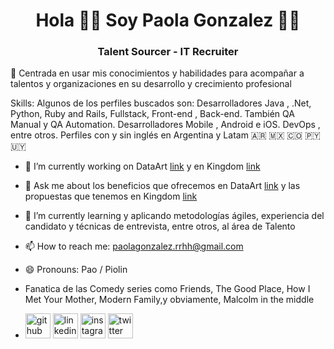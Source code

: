 <h1 align = "center"> Hola 👋🏻 Soy Paola Gonzalez 👩🏻 </h1>
<h3 align = "center"> Talent Sourcer - IT Recruiter </h3>

💞️  Centrada en usar mis conocimientos y habilidades para acompañar a talentos y organizaciones en su desarrollo y crecimiento profesional

Skills: Algunos de los perfiles buscados son: Desarrolladores Java , .Net, Python, Ruby and Rails, Fullstack, Front-end , Back-end. También QA Manual y QA Automation. Desarrolladores Mobile , Android e iOS. DevOps , entre otros. Perfiles con y sin inglés en Argentina y Latam 🇦🇷 🇲🇽 🇨🇴 🇵🇾  🇺🇾

- 🔭 I’m currently working on DataArt [link](https://www.dataart.com.ar/company) y en Kingdom [link](https://somoskingdom.com/)

- 💬 Ask me about los beneficios que ofrecemos en DataArt [link](https://www.dataart.com.ar/career/career-in-dataart/) y las propuestas que tenemos en Kingdom [link](https://somoskingdom.com/careers/)

- 🌱 I’m currently learning y aplicando metodologías ágiles, experiencia del candidato y técnicas de entrevista, entre otros, al área de Talento 
 
- 📫 How to reach me: paolagonzalez.rrhh@gmail.com 
- 😄 Pronouns: Pao / Piolin  
- Fanatica de las Comedy series como Friends, The Good Place, How I Met Your Mother, Modern Family,y obviamente, Malcolm in the middle

-  [<img src='https://cdn.jsdelivr.net/npm/simple-icons@3.0.1/icons/github.svg' alt='github' height='40'>](https://github.com/PaoRrhh)  [<img src='https://cdn.jsdelivr.net/npm/simple-icons@3.0.1/icons/linkedin.svg' alt='linkedin' height='40'>](https://www.linkedin.com/in/paoedithgonzalez/)  [<img src='https://cdn.jsdelivr.net/npm/simple-icons@3.0.1/icons/instagram.svg' alt='instagram' height='40'>](https://www.instagram.com/paorrhh/)  [<img src='https://cdn.jsdelivr.net/npm/simple-icons@3.0.1/icons/twitter.svg' alt='twitter' height='40'>](https://twitter.com/PaoRrhh)  


